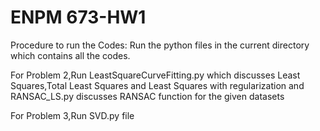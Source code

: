 # ENPM 673-HW1

Procedure to run the Codes:
Run the python files in the current directory which contains all the codes.

For Problem 2,Run LeastSquareCurveFitting.py which discusses Least Squares,Total Least Squares and Least Squares with regularization 
and RANSAC_LS.py discusses RANSAC function for the given datasets

For Problem 3,Run SVD.py file
  
